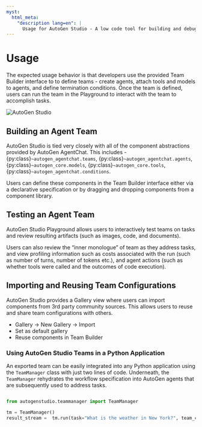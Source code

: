 ```yaml
---
myst:
  html_meta:
    "description lang=en": |
      Usage for AutoGen Studio - A low code tool for building and debugging multi-agent systems
---
```


# Usage

The expected usage behavior is that developers use the provided Team Builder interface to to define teams - create agents, attach tools and models to agents, and define termination conditions. Once the team is defined, users can run the team in the Playground to interact with the team to accomplish tasks.

![AutoGen Studio](https://media.githubusercontent.com/media/microsoft/autogen/refs/heads/main/python/packages/autogen-studio/docs/ags_screen.png)

## Building an Agent Team

AutoGen Studio is tied very closely with all of the component abstractions provided by AutoGen AgentChat. This includes - {py:class}`~autogen_agentchat.teams`, {py:class}`~autogen_agentchat.agents`, {py:class}`~autogen_core.models`, {py:class}`~autogen_core.tools`, {py:class}`~autogen_agentchat.conditions`.

Users can define these components in the Team Builder interface either via a declarative specification or by dragging and dropping components from a component library.

## Testing an Agent Team

AutoGen Studio Playground allows users to interactively test teams on tasks and review resulting artifacts (such as images, code, and documents).

Users can also review the “inner monologue” of team as they address tasks, and view profiling information such as costs associated with the run (such as number of turns, number of tokens etc.), and agent actions (such as whether tools were called and the outcomes of code execution).

## Importing and Reusing Team Configurations

AutoGen Studio provides a Gallery view where users can import components from 3rd party community sources. This allows users to reuse and share team configurations with others.

- Gallery -> New Gallery -> Import
- Set as default gallery
- Reuse components in Team Builder

### Using AutoGen Studio Teams in a Python Application

An exported team can be easily integrated into any Python application using the `TeamManager` class with just two lines of code. Underneath, the `TeamManager` rehydrates the workflow specification into AutoGen agents that are subsequently used to address tasks.

```python

from autogenstudio.teammanager import TeamManager

tm = TeamManager()
result_stream =  tm.run(task="What is the weather in New York?", team_config="team.json") # or wm.run_stream(..)

```

<!-- ### Deploying AutoGen Studio Teams as APIs

The team can be launched as an API endpoint from the command line using the autogenstudio commandline tool.

```bash
autogenstudio serve --workflow=workflow.json --port=5000
```

Similarly, the workflow launch command above can be wrapped into a Dockerfile that can be deployed on cloud services like Azure Container Apps or Azure Web Apps. -->
